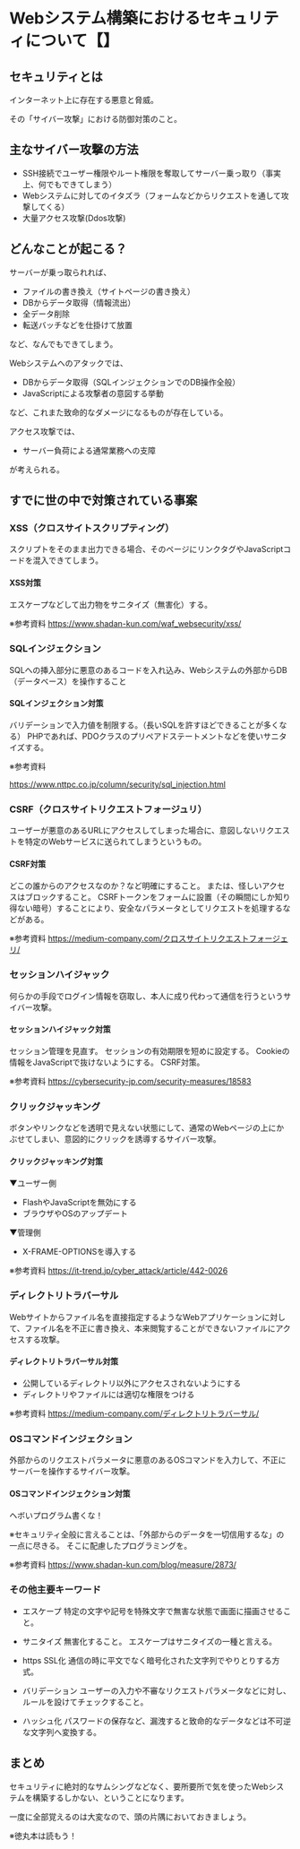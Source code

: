 # Webシステム構築におけるセキュリティについて【】


## セキュリティとは

インターネット上に存在する悪意と脅威。

その「サイバー攻撃」における防御対策のこと。

## 主なサイバー攻撃の方法

- SSH接続でユーザー権限やルート権限を奪取してサーバー乗っ取り（事実上、何でもできてしまう）
- Webシステムに対してのイタズラ（フォームなどからリクエストを通して攻撃してくる）
- 大量アクセス攻撃(Ddos攻撃)

## どんなことが起こる？

サーバーが乗っ取られれば、

- ファイルの書き換え（サイトページの書き換え）
- DBからデータ取得（情報流出）
- 全データ削除
- 転送バッチなどを仕掛けて放置

など、なんでもできてしまう。

Webシステムへのアタックでは、

- DBからデータ取得（SQLインジェクションでのDB操作全般）
- JavaScriptによる攻撃者の意図する挙動

など、これまた致命的なダメージになるものが存在している。

アクセス攻撃では、

- サーバー負荷による通常業務への支障

が考えられる。


## すでに世の中で対策されている事案

### XSS（クロスサイトスクリプティング）

スクリプトをそのまま出力できる場合、そのページにリンクタグやJavaScriptコードを混入できてしまう。

#### XSS対策

エスケープなどして出力物をサニタイズ（無害化）する。

※参考資料
https://www.shadan-kun.com/waf_websecurity/xss/

### SQLインジェクション

SQLへの挿入部分に悪意のあるコードを入れ込み、Webシステムの外部からDB（データベース）を操作すること

#### SQLインジェクション対策

バリデーションで入力値を制限する。（長いSQLを許すほどできることが多くなる）
PHPであれば、PDOクラスのプリペアドステートメントなどを使いサニタイズする。

※参考資料

https://www.nttpc.co.jp/column/security/sql_injection.html


### CSRF（クロスサイトリクエストフォージュリ）

ユーザーが悪意のあるURLにアクセスしてしまった場合に、意図しないリクエストを特定のWebサービスに送られてしまうというもの。

#### CSRF対策

どこの誰からのアクセスなのか？など明確にすること。
または、怪しいアクセスはブロックすること。
CSRFトークンをフォームに設置（その瞬間にしか知り得ない暗号）することにより、安全なパラメータとしてリクエストを処理するなどがある。

※参考資料
https://medium-company.com/クロスサイトリクエストフォージェリ/


### セッションハイジャック

何らかの手段でログイン情報を窃取し、本人に成り代わって通信を行うというサイバー攻撃。

#### セッションハイジャック対策

セッション管理を見直す。
セッションの有効期限を短めに設定する。
Cookieの情報をJavaScriptで抜けないようにする。
CSRF対策。

※参考資料
https://cybersecurity-jp.com/security-measures/18583


### クリックジャッキング

ボタンやリンクなどを透明で見えない状態にして、通常のWebページの上にかぶせてしまい、意図的にクリックを誘導するサイバー攻撃。

#### クリックジャッキング対策

▼ユーザー側
- FlashやJavaScriptを無効にする
- ブラウザやOSのアップデート


▼管理側
- X-FRAME-OPTIONSを導入する


※参考資料
https://it-trend.jp/cyber_attack/article/442-0026



### ディレクトリトラバーサル

Webサイトからファイル名を直接指定するようなWebアプリケーションに対して、ファイル名を不正に書き換え、本来閲覧することができないファイルにアクセスする攻撃。


#### ディレクトリトラバーサル対策

- 公開しているディレクトリ以外にアクセスされないようにする
- ディレクトリやファイルには適切な権限をつける

※参考資料
https://medium-company.com/ディレクトリトラバーサル/

### OSコマンドインジェクション

外部からのリクエストパラメータに悪意のあるOSコマンドを入力して、不正にサーバーを操作するサイバー攻撃。

#### OSコマンドインジェクション対策

ヘボいプログラム書くな！

※セキュリティ全般に言えることは、「外部からのデータを一切信用するな」の一点に尽きる。
そこに配慮したプログラミングを。

※参考資料
https://www.shadan-kun.com/blog/measure/2873/

### その他主要キーワード

- エスケープ
特定の文字や記号を特殊文字で無害な状態で画面に描画させること。

- サニタイズ
無害化すること。
エスケープはサニタイズの一種と言える。

- https SSL化
通信の時に平文でなく暗号化された文字列でやりとりする方式。

- バリデーション
ユーザーの入力や不審なリクエストパラメータなどに対し、ルールを設けてチェックすること。

- ハッシュ化
パスワードの保存など、漏洩すると致命的なデータなどは不可逆な文字列へ変換する。


## まとめ

セキュリティに絶対的なサムシングなどなく、要所要所で気を使ったWebシステムを構築するしかない、ということになります。

一度に全部覚えるのは大変なので、頭の片隅においておきましょう。

※徳丸本は読もう！